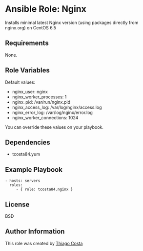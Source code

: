 Ansible Role: Nginx
===================

Installs minimal latest Nginx version (using packages directly from nginx.org) on CentOS 6.5

Requirements
------------

None.

Role Variables
--------------

Default values:

* nginx_user: nginx
* nginx_worker_processes: 1
* nginx_pid: /var/run/nginx.pid
* nginx_access_log: /var/log/nginx/access.log
* nginx_error_log: /var/log/nginx/error.log
* nginx_worker_connections: 1024

You can override these values on your playbook.

Dependencies
------------

* tcosta84.yum

Example Playbook
----------------

    - hosts: servers
      roles:
         - { role: tcosta84.nginx }

License
-------

BSD

Author Information
------------------

This role was created by [Thiago Costa](http://thiagocostapy.com)
